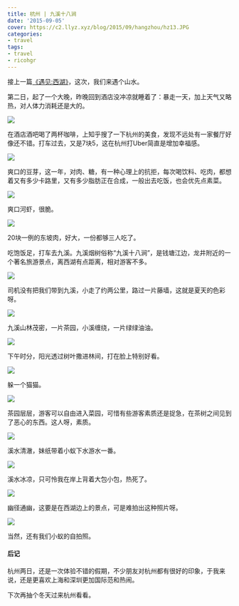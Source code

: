 ```yaml
---
title: 杭州 | 九溪十八涧
date: '2015-09-05'
cover: https://c2.llyz.xyz/blog/2015/09/hangzhou/hz13.JPG
categories:
- travel
tags:
- travel
- ricohgr
---
```


接上一篇[《遇见:西湖》](https://luolei.org/meet-hangzhou-day-one/)，这次，我们来遇个山水。

第二日，起了一个大晚，昨晚回到酒店没冲凉就睡着了：暴走一天，加上天气又略热，对人体力消耗还是大的。

![](https://c2.llyz.xyz/blog/2015/09/hangzhou/hz12.JPG)

在酒店酒吧喝了两杯咖啡，上知乎搜了一下杭州的美食，发现不远处有一家餐厅好像还不错。打车过去，又是7块5，这在杭州打Uber简直是增加幸福感。

![](https://c2.llyz.xyz/blog/2015/09/hangzhou/hz43.JPG)

爽口的豆芽，这一年，对肉、糖，有一种心理上的抗拒，每次喝饮料、吃肉，都想着又有多少卡路里，又有多少脂肪正在合成，一般出去吃饭，也会优先点素菜。

![](https://c2.llyz.xyz/blog/2015/09/hangzhou/hz44.JPG)

爽口河虾，很脆。

![](https://c2.llyz.xyz/blog/2015/09/hangzhou/hz45.JPG)

20块一例的东坡肉，好大，一份都够三人吃了。

吃饱饭足，打车去九溪。九溪烟树俗称“九溪十八涧”，是钱塘江边，龙井附近的一个著名旅游景点，离西湖有点距离，相对游客不多。

![](https://c2.llyz.xyz/blog/2015/09/hangzhou/hz13.JPG)

司机没有把我们带到九溪，小走了约两公里，路过一片藤墙，这就是夏天的色彩呀。

![](https://c2.llyz.xyz/blog/2015/09/hangzhou/hz18.JPG)

九溪山林茂密，一片茶园，小溪缠绕，一片绿绿油油。

![](https://c2.llyz.xyz/blog/2015/09/hangzhou/hz20.JPG)

下午时分，阳光透过树叶撒进林间，打在脸上特别好看。

![](https://c2.llyz.xyz/blog/2015/09/hangzhou/hz16.JPG)

躲一个猫猫。

![](https://c2.llyz.xyz/blog/2015/09/hangzhou/hz7.JPG)

茶园层层，游客可以自由进入菜园，可惜有些游客素质还是捉急，在茶树之间见到了恶心的东西。这人呀，素质。

![](https://c2.llyz.xyz/blog/2015/09/hangzhou/hz3.JPG)

溪水清澈，妹纸带着小蚁下水游水一番。

![](https://c2.llyz.xyz/blog/2015/09/hangzhou/hz5.JPG)

溪水冰凉，只可怜我在岸上背着大包小包，热死了。

![](https://c2.llyz.xyz/blog/2015/09/hangzhou/hz2.JPG)

幽径通幽，这要是在西湖边上的景点，可是难拍出这种照片呀。

![](https://c2.llyz.xyz/blog/2015/09/hangzhou/hz66.jpg)

当然，还有我们小蚁的自拍照。

#### 后记

杭州两日，还是一次体验不错的假期，不少朋友对杭州都有很好的印象，于我来说，还是更喜欢上海和深圳更加国际范和热闹。

下次再抽个冬天过来杭州看看。
